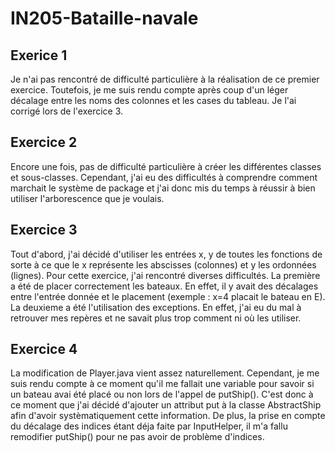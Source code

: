 # IN205-Bataille-navale

## Exerice 1 

  Je n'ai pas rencontré de difficulté particulière à la réalisation de ce premier exercice. Toutefois, je me suis rendu compte après coup d'un léger décalage entre les noms des colonnes et les cases du tableau. Je l'ai corrigé lors de l'exercice 3.
 
## Exercice 2

  Encore une fois, pas de difficulté particulière à créer les différentes classes et sous-classes. Cependant, j'ai eu des difficultés à comprendre comment marchait le système de package et j'ai donc mis du temps à réussir à bien utiliser l'arborescence que je voulais.
  
## Exercice 3
  
  Tout d'abord, j'ai décidé d'utiliser les entrées x, y de toutes les fonctions de sorte à ce que le x représente les abscisses (colonnes) et y les ordonnées (lignes).
  Pour cette exercice, j'ai rencontré diverses difficultés.
  La première a été de placer correctement les bateaux. En effet, il y avait des décalages entre l'entrée donnée et le placement (exemple : x=4 placait le bateau en E).
  La deuxieme a été l'utilisation des exceptions. En effet, j'ai eu du mal à retrouver mes repères et ne savait plus trop comment ni où les utiliser. 
 
## Exercice 4

  La modification de Player.java vient assez naturellement. Cependant, je me suis rendu compte à ce moment qu'il me fallait une variable pour savoir si un bateau avai été placé ou non lors de l'appel de putShip(). C'est donc à ce moment que j'ai décidé d'ajouter un attribut put à la classe AbstractShip afin d'avoir systèmatiquement cette information. De plus, la prise en compte du décalage des indices étant déja faite par InputHelper, il m'a fallu remodifier putShip() pour ne pas avoir de problème d'indices.

